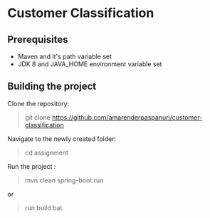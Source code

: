 Customer Classification 
====================================

Prerequisites
-------------
- Maven and it's path variable set
- JDK 8 and JAVA_HOME environment variable set 

Building the project
--------------------

Clone the repository:

> git clone https://github.com/amarenderpaspanuri/customer-classification

Navigate to the newly created folder:

> cd assignment

Run the project :

> mvn clean spring-boot:run

or

> run build.bat
